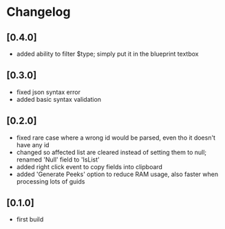 ﻿# Changelog

## [0.4.0]
- added ability to filter $type; simply put it in the blueprint textbox

## [0.3.0]
- fixed json syntax error
- added basic syntax validation

## [0.2.0]
- fixed rare case where a wrong id would be parsed, even tho it doesn't have any id
- changed so affected list are cleared instead of setting them to null; renamed 'Null' field to 'IsList'
- added right click event to copy fields into clipboard
- added 'Generate Peeks' option to reduce RAM usage, also faster when processing lots of guids

## [0.1.0]
- first build